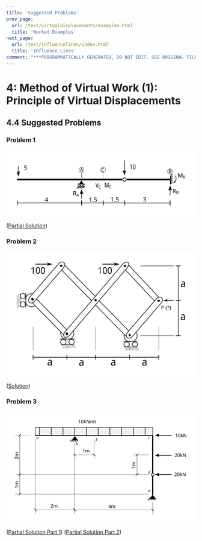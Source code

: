 ```yaml
---
title: 'Suggested Problems'
prev_page:
  url: /text/virtualdisplacements/examples.html
  title: 'Worked Examples'
next_page:
  url: /text/influencelines/index.html
  title: 'Influence Lines'
comment: "***PROGRAMMATICALLY GENERATED, DO NOT EDIT. SEE ORIGINAL FILES IN /content***"
---
```

# 4: Method of Virtual Work (1): Principle of Virtual Displacements

## 4.4 Suggested Problems

### Problem 1

![Problem 1](../../images/virtualwork/virtualdisplacement/problems/P1.svg)

([Partial Solution](../../images/virtualwork/virtualdisplacement/problems/P1-soln-1.svg))

### Problem 2

![Problem 2](../../images/virtualwork/virtualdisplacement/problems/P2.svg)

([Solution](../../images/virtualwork/virtualdisplacement/problems/P2-soln.svg))

### Problem 3

![Problem 3](../../images/virtualwork/virtualdisplacement/problems/P3.svg)

([Partial Solution Part 1](../../images/virtualwork/virtualdisplacement/problems/P3-soln-1.svg))
([Partial Solution Part 2](../../images/virtualwork/virtualdisplacement/problems/P3-soln-2.svg))


